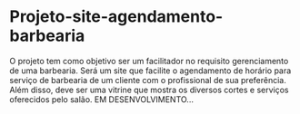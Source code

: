 <h1>Projeto-site-agendamento-barbearia</h1>
<p>O projeto tem como objetivo ser um facilitador no requisito gerenciamento de uma barbearia. Será um site que facilite o agendamento de horário para 
  serviço de barbearia de um cliente com o profissional de sua preferência. Além disso, deve ser uma vitrine que mostra os diversos cortes e serviços 
  oferecidos pelo salão. EM DESENVOLVIMENTO...<p>
